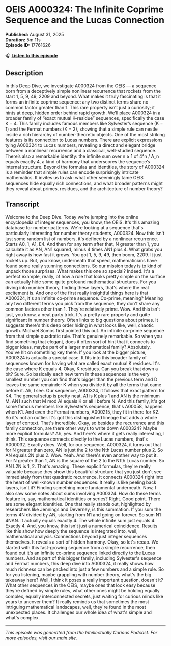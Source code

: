 # OEIS A000324: The Infinite Coprime Sequence and the Lucas Connection

**Published:** August 31, 2025  
**Duration:** 5m 11s  
**Episode ID:** 17761626

🎧 **[Listen to this episode](https://intellectuallycurious.buzzsprout.com/2529712/episodes/17761626-oeis-a000324-the-infinite-coprime-sequence-and-the-lucas-connection)**

## Description

In this Deep Dive, we investigate A000324 from the OEIS — a sequence born from a deceptively simple nonlinear recurrence that rockets from the start 1, 5, 9, 49, 2209 and beyond. What makes it truly fascinating is that it forms an infinite coprime sequence: any two distinct terms share no common factor greater than 1. This rare property isn’t just a curiosity; it hints at deep, hidden order behind rapid growth. We’ll place A000324 in a broader family of “exact mutual K-residue” sequences, specifically the case K = 4. This family includes famous members like Sylvester’s sequence (K = 1) and the Fermat numbers (K = 2), showing that a simple rule can nestle inside a rich hierarchy of number-theoretic objects. One of the most striking features is its connection to Lucas numbers. There are explicit expressions tying A000324 to Lucas numbers, revealing a direct and elegant bridge between a nonlinear recurrence and a classical, well-studied sequence. There’s also a remarkable identity: the infinite sum over n ≥ 1 of 4^n / A_n equals exactly 4, a kind of harmony that underscores the sequence’s internal structure. Beyond the formulas and identities, the story of A000324 is a reminder that simple rules can encode surprisingly intricate mathematics. It invites us to ask: what other seemingly tame OEIS sequences hide equally rich connections, and what broader patterns might they reveal about primes, residues, and the architecture of number theory?

## Transcript

Welcome to the Deep Dive. Today we're jumping into the online encyclopedia of integer sequences, you know, the OEIS. It's this amazing database for number patterns. We're looking at a sequence that's particularly interesting for number theory students, A000324. Now this isn't just some random list of numbers, it's defined by a nonlinear recurrence. Starts A0, 1, A1, E4. And then for any term after that, N greater than 1, you calculate it as AN, AN1 squared, minus 4 times AN1 plus 4. What grabs you right away is how fast it grows. You got 1, 5, 9, 49, then boom, 2209. It just rockets up. But, you know, underneath that speed, mathematicians have found some really stunning connections. So our mission today is to kind of unpack those surprises. What makes this one so special? Indeed. It's a perfect example, really, of how a rule that looks pretty simple on the surface can actually hide some quite profound mathematical structures. For you diving into number theory, finding these layers, that's where the real excitement is. And one of the first really insightful things here is that A000324, it's an infinite co-prime sequence. Co-prime, meaning? Meaning any two different terms you pick from the sequence, they don't share any common factors other than 1. They're relatively prime. Wow. And this isn't just, you know, a neat party trick. It's a pretty rare property and quite significant in number theory. Often links to big questions about primes. It suggests there's this deep order hiding in what looks like, well, chaotic growth. Michael Somos first pointed this out. An infinite co-prime sequence from that simple quadratic rule. That's genuinely remarkable. So when you find something that elegant, does it often sort of hint that it connects to bigger ideas, maybe part of a larger mathematical family? Absolutely. You've hit on something key there. If you look at the bigger picture, A000324 is actually a special case. It fits into this broader family of sequences known for having what are called exact mutual K residues. It's the case where K equals 4. Okay, K residues. Can you break that down a bit? Sure. So basically each new term in these sequences is the very smallest number you can find that's bigger than the previous term and D leaves the same remainder K when you divide it by all the terms that came before it. Ah, I see. Our sequence, A000324, it follows that exact pattern for K4. The general setup is pretty neat. A1 is K plus 1 and AN is the minimum M, AN1 such that M mod AI equals K or all I before N. And this family, it's got some famous members like Sylvester's sequence, that's A00058, happens when K1. And even the Fermat numbers, A000215, they fit in there for K2. So it's not an outlier. It's got this distinguished lineage that adds a whole layer of context. That's incredible. Okay, so besides the recurrence and this family connection, are there other ways to write down A000324? Maybe more explicit formulas? Ah, yes. And here's where it gets really interesting, I think. This sequence connects directly to the Lucas numbers, that's A000032. Exactly does. Well, for our sequence, A000324, it turns out that for N greater than zero, AN is just the 2 to the Nth Lucas number plus 2. So AN equals 2N plus 2. Wow. Yeah. And there's even another way to put it. For N greater than 1, AN is the square of the 2 to the N1th Lucas number. So AN L2N is 1, 2. That's amazing. These explicit formulas, they're really valuable because they show this beautiful structure that you just don't see immediately from that quadratic recurrence. It connects A000324 right into the heart of well-known number sequences. It really is like peeling back layers, isn't it? Finding something more fundamental underneath. Now, I also saw some notes about sums involving A000324. How do these terms feature in, say, mathematical identities or series? Right. Good point. There are some elegant identities. One that really stands out, highlighted by researchers like Jennings and Deverney, is this summation. If you sum the terms 4N divided by AN, starting from N1 and going on forever. So sum N1 4NAN. It actually equals exactly 4. The whole infinite sum just equals 4. Exactly 4. And, you know, this isn't just a numerical coincidence. Results like this show how deeply the sequence is integrated into, well, mathematical analysis. Connections beyond just integer sequences themselves. It reveals a sort of hidden harmony. Okay, so let's recap. We started with this fast-growing sequence from a simple recurrence, then found out it's an infinite co-prime sequence linked directly to the Lucas numbers. And as part of this bigger family, including Sylvester's sequence and Fermat numbers, this deep dive into A000324, it really shows how much richness can be packed into just a few numbers and a simple rule. So for you listening, maybe grappling with number theory, what's the big takeaway here? Well, I think it poses a really important question, doesn't it? What other sequences in the OEIS, maybe ones that look easy because they're defined by simple rules, what other ones might be holding equally complex, equally interconnected secrets, just waiting for curious minds like yours to uncover them? It really reminds us that sometimes the most intriguing mathematical landscapes, well, they're found in the most unexpected places. It challenges our whole idea of what's simple and what's complex.

---
*This episode was generated from the Intellectually Curious Podcast. For more episodes, visit our [main site](https://intellectuallycurious.buzzsprout.com).*
